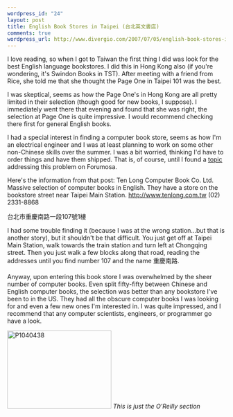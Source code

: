 ```yaml
--- 
wordpress_id: "24"
layout: post
title: English Book Stores in Taipei (台北英文書店) 
comments: true
wordpress_url: http://www.divergio.com/2007/07/05/english-book-stores-in-taipei-%e5%8f%b0%e5%8c%97%e6%9b%b8%e5%ba%97/
---
```

I love reading, so when I got to Taiwan the first thing I did was look for the best English language bookstores.  I did this in Hong Kong also (if you're wondering, it's Swindon Books in TST).  After meeting with a friend from Rice, she told me that she thought the Page One in Taipei 101 was the best.

I was skeptical, seems as how the Page One's in Hong Kong are all pretty limited in their selection (though good for new books, I suppose).  I immediately went there that evening and found that she was right, the selection at Page One is quite impressive.  I would recommend checking there first for general English books.

I had a special interest in finding a computer book store, seems as how I'm an electrical engineer and I was at least planning to work on some other non-Chinese skills over the summer.  I was a bit worried, thinking I'd have to order things and have them shipped.  That is, of course, until I found a <a href="http://www.forumosa.com/taiwan/viewtopic.php?p=287457&amp;highlight=computer+books#287457">topic</a> addressing this problem on Forumosa.

Here's the information from that post:
Ten Long Computer Book Co. Ltd.
Massive selection of computer books in English.
They have a store on the bookstore street near Taipei Main Station.
http://www.tenlong.com.tw
(02) 2331-8868

台北市重慶南路一段107號1樓

I had some trouble finding it (because I was at the wrong station...but that is another story), but it shouldn't be that difficult.  You just get off at Taipei Main Station, walk towards the train station and turn left at Chongqing street.  Then you just walk a few blocks along that road, reading the addresses until you find number 107 and the name 重慶南路.

Anyway, upon entering this book store I was overwhelmed by the sheer number of computer books.  Even split fifty-fifty between Chinese and English computer books, the selection was better than any bookstore I've been to in the US.  They had all the obscure computer books I was looking for and even a few new ones I'm interested in.  I was quite impressed, and I recommend that any computer scientists, engineers, or programmer go have a look.

<a class="tt-flickr" href="http://www.flickr.com/photos/87338938@N00/713897181/"><img src="http://farm2.static.flickr.com/1245/713897181_72f9a0ca1c_m.jpg" border="0" alt="P1040438" width="240" height="180" /></a>
<em> This is just the O'Reilly section </em>
